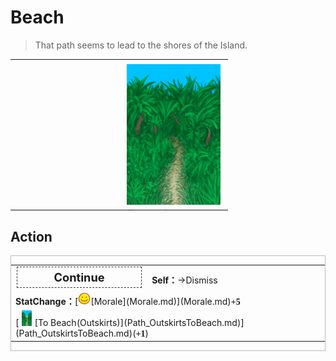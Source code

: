 # Beach  
> That path seems to lead to the shores of the Island.  
  
<table class="table table-bordered" data-toggle="table"  data-show-header="false"><thead style="display:none"><tr ><th  style="width:50%;text-align:left;vertical-align:top;"  data-sortable="true"  >title</th><th  style="width:50%;text-align:left;vertical-align:top;"  ></th></tr></thead><tr ><td  style="width:50%;text-align:left;vertical-align:top;"  ></td><td  style="width:50%;text-align:left;vertical-align:top;"  ><div style="float:right; margin:5px"><div class="gamecard" style="width:150px; height:225px;"><a href="Event_BeachFoundFromOutskirts.md" style="color:black"><img decoding="async" src="../wiki/Sprite/JunglePath.png" class="cardimage" style="max-width:150px;max-height:225px;"><span style="font-size: 25px;">Beach</span></a></div></div></td></tr></tbody></table>  
  
## Action  
<div  style="border:1px solid #BBB"><table><tr><td rowspan="2" style="width:200px;text-align:center;font-size:1.3em;font-weight:bold"><div style="padding:5px;border:1px dashed #333"><div>Continue</div></div></td><td></td></tr><tr><td><b>Self：</b>→Dismiss</td></tr><tr><td colspan="2"><b>StatChange：</b>[<div style="width:20px;display:inline-block;text-align:center"><img decoding="async" src="../wiki/Sprite/Content.png" href="a.md" style="max-width:20px;max-height:20px;"></div>[Morale](Morale.md)](Morale.md)<span style="font-family:ui-monospace"><b>+5</b></span></td></tr><tr><td colspan="2">[<div style="width:25px;display:inline-block;text-align:center"><img decoding="async" src="../wiki/Sprite/PathOutskirtToBeach.png" href="a.md" style="max-width:25px;max-height:25px;"></div>[To Beach(Outskirts)](Path_OutskirtsToBeach.md)](Path_OutskirtsToBeach.md)(<span style="font-family:ui-monospace"><b>+1</b></span>)</td></tr></table></div>  
  
  


<script>document.title="Beach - Card Survival Wiki";</script>